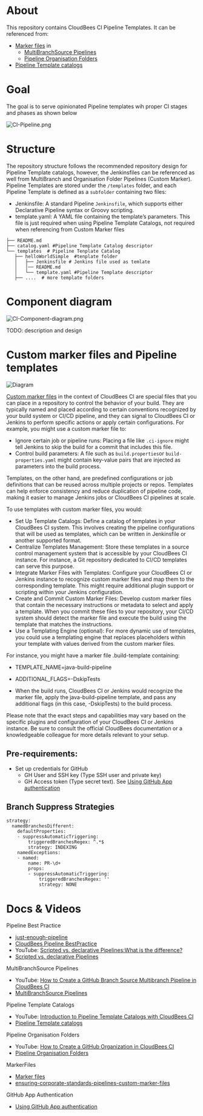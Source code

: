 # About 
This repository contains CloudBees CI Pipeline Templates.
It can be referenced from:

* [Marker files](https://docs.cloudbees.com/docs/cloudbees-ci/latest/pipelines/pipeline-as-code#custom-pac-scripts) in 
  * [MultiBranchSource Pipelines](https://docs.cloudbees.com/docs/cloudbees-ci/latest/pipelines/pipeline-as-code#_multibranch_pipeline_projects)
  * [Pipeline Organisation Folders](https://docs.cloudbees.com/docs/cloudbees-ci/latest/pipelines/pipeline-as-code#_organization_folders)
* [Pipeline Template catalogs](https://docs.cloudbees.com/docs/cloudbees-ci/latest/pipeline-templates-user-guide/)

# Goal
The goal is to serve opinionated Pipeline templates wih proper CI stages and phases as shown below

![CI-Pipeline.png](images/CI-Pipeline-1.png)

# Structure 
The repository structure follows the recommended repository design for Pipeline Template catalogs, however, the Jenkinsfiles can be referenced as well from MultiBranch and Organisation Folder Pipelines (Custom Marker).
Pipeline Templates are stored under the `/templates` folder, and each Pipeline Template is defined as a `subfolder` containing two files:

* Jenkinsfile: A standard Pipeline `Jenkinsfile`, which supports either Declarative Pipeline syntax or Groovy scripting.
* template.yaml: A YAML file containing the template’s parameters. This file is just required when using Pipeline Template Catalogs, not required when referencing from Custom Marker files

```
├── README.md
├── catalog.yaml #Pipeline Template Catalog descriptor
└── templates  # Pipeline Tenplate Catalog
   ├── helloWorldSimple  #tenplate folder
   │   ├── Jenkinsfile # Jenkins file used as temlate
   │   │── README.md    
   │   └── template.yaml #Pipeline Template descriptor
   ├── ....  # more template folders 

```
# Component diagram
![CI-Component-diagram.png](images/CI-Component-diagram.png)

TODO: description and design

# Custom marker files and Pipeline templates

![Diagram](images/CI-Diagramms-CustomMarkerFiles.svg)

[Custom marker files](https://docs.cloudbees.com/docs/cloudbees-ci/latest/pipelines/pipeline-as-code#custom-pac-scripts) in the context of CloudBees CI are special files that you can place in a repository to control the behavior of your build. 
They are typically named and placed according to certain conventions recognized by your build system or CI/CD pipeline, and they can signal to CloudBees CI or Jenkins to perform specific actions or apply certain configurations.
For example, you might use a custom marker file to:

* Ignore certain job or pipeline runs: Placing a file like `.ci-ignore` might tell Jenkins to skip the build for a commit that includes this file.
* Control build parameters: A file such as `build.properties`or `build-properties.yaml` might contain key-value pairs that are injected as parameters into the build process.

Templates, on the other hand, are predefined configurations or job definitions that can be reused across multiple projects or repos. Templates can help enforce consistency and reduce duplication of pipeline code, making it easier to manage Jenkins jobs or CloudBees CI pipelines at scale.

To use templates with custom marker files, you would:

* Set Up Template Catalogs: Define a catalog of templates in your CloudBees CI system. This involves creating the pipeline configurations that will be used as templates, which can be written in Jenkinsfile or another supported format.
* Centralize Templates Management: Store these templates in a source control management system that is accessible by your CloudBees CI instance. For instance, a Git repository dedicated to CI/CD templates can serve this purpose.
* Integrate Marker Files with Templates: Configure your CloudBees CI or Jenkins instance to recognize custom marker files and map them to the corresponding template. This might require additional plugin support or scripting within your Jenkins configuration.
* Create and Commit Custom Marker Files: Develop custom marker files that contain the necessary instructions or metadata to select and apply a template. When you commit these files to your repository, your CI/CD system should detect the marker file and execute the build using the template that matches the instructions.
* Use a Templating Engine (optional): For more dynamic use of templates, you could use a templating engine that replaces placeholders within your template with values derived from the custom marker files.

For instance, you might have a marker file .build-template containing:

* TEMPLATE_NAME=java-build-pipeline
* ADDITIONAL_FLAGS=-DskipTests

* When the build runs, CloudBees CI or Jenkins would recognize the marker file, apply the java-build-pipeline template, and pass any additional flags (in this case, -DskipTests) to the build process.

Please note that the exact steps and capabilities may vary based on the specific plugins and configuration of your CloudBees CI or Jenkins instance.
Be sure to consult the official CloudBees documentation or a knowledgeable colleague for more details relevant to your setup.



## Pre-requirements:

* Set up credentials for GitHub
    * GH User and SSH key (Type SSH user and private key)
    * GH Access token (Type secret text). See  [Using GitHub App authentication](https://docs.cloudbees.com/docs/cloudbees-ci/latest/traditional-admin-guide/github-app-auth)


##  Branch Suppress Strategies

```
strategy:
  namedBranchesDifferent:
    defaultProperties:
    - suppressAutomaticTriggering:
        triggeredBranchesRegex: ^.*$
        strategy: INDEXING
    namedExceptions:
    - named:
        name: PR-\d+
        props:
        - suppressAutomaticTriggering:
            triggeredBranchesRegex: ''
            strategy: NONE
```

# Docs & Videos

Pipeline Best Practice
* [just-enough-pipeline](https://www.jenkins.io/blog/2021/10/26/just-enough-pipeline/)
* [CloudBees Pipeline BestPractice](https://docs.cloudbees.com/docs/cloudbees-ci/latest/pipelines/pipeline-best-practices)
* YouTube: [Scripted vs. declarative Pipelines:What is the difference?](https://www.youtube.com/watch?v=GJBlskiaRrI=)
* [Scripted vs. declarative Pipelines](https://e.printstacktrace.blog/jenkins-scripted-pipeline-vs-declarative-pipeline-the-4-practical-differences/)

MultiBranchSource Pipelines
* YouTube: [How to Create a GitHub Branch Source Multibranch Pipeline in CloudBees CI](https://www.youtube.com/watch?v=ZWwmh4gqia4)
* [MultiBranchSource Pipelines](https://docs.cloudbees.com/docs/cloudbees-ci/latest/pipelines/pipeline-as-code#_multibranch_pipeline_projects)

Pipeline Template Catalogs
* YouTube: [Introduction to Pipeline Template Catalogs with CloudBees CI](https://www.youtube.com/watch?v=pPwI_kTSCmA)
* [Pipeline Template catalogs](https://docs.cloudbees.com/docs/cloudbees-ci/latest/pipeline-templates-user-guide/)

Pipeline Organisation Folders
* YouTube: [How to Create a GitHub Organization in CloudBees CI](https://www.youtube.com/watch?v=w5YupbQ1vHI)
* [Pipeline Organisation Folders](https://docs.cloudbees.com/docs/cloudbees-ci/latest/pipelines/pipeline-as-code#_organization_folders)

MarkerFiles
* [Marker files](https://docs.cloudbees.com/docs/cloudbees-ci/latest/pipelines/pipeline-as-code#custom-pac-scripts)
* [ensuring-corporate-standards-pipelines-custom-marker-files](https://www.cloudbees.com/blog/ensuring-corporate-standards-pipelines-custom-marker-files)

GitHub App Authentication
* [Using GitHub App authentication](https://docs.cloudbees.com/docs/cloudbees-ci/latest/traditional-admin-guide/github-app-auth)
